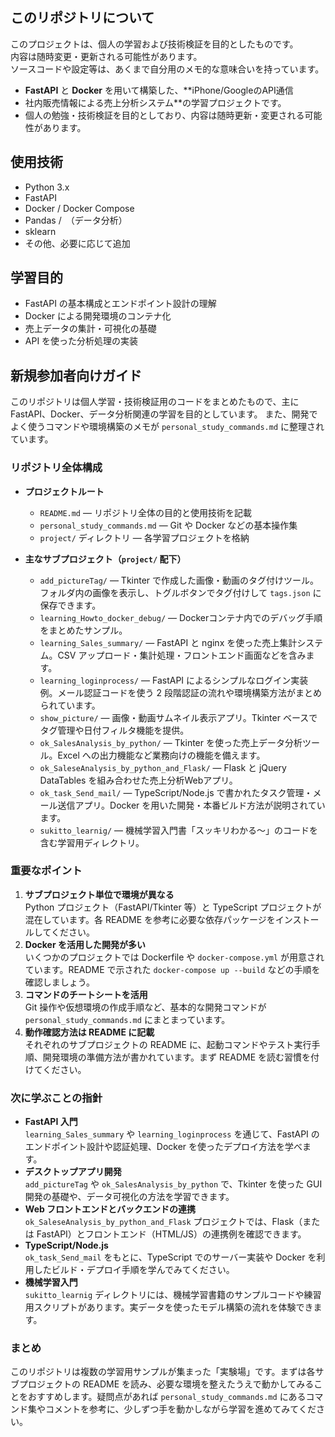 ## このリポジトリについて

このプロジェクトは、個人の学習および技術検証を目的としたものです。  
内容は随時変更・更新される可能性があります。  
ソースコードや設定等は、あくまで自分用のメモ的な意味合いを持っています。


- **FastAPI** と **Docker** を用いて構築した、**iPhone/GoogleのAPI通信
- 社内販売情報による売上分析システム**の学習プロジェクトです。  
- 個人の勉強・技術検証を目的としており、内容は随時更新・変更される可能性があります。

## 使用技術

- Python 3.x
- FastAPI
- Docker / Docker Compose
- Pandas /　（データ分析）
- sklearn
- その他、必要に応じて追加

## 学習目的

- FastAPI の基本構成とエンドポイント設計の理解
- Docker による開発環境のコンテナ化
- 売上データの集計・可視化の基礎
- API を使った分析処理の実装

## 新規参加者向けガイド

このリポジトリは個人学習・技術検証用のコードをまとめたもので、主に FastAPI、Docker、データ分析関連の学習を目的としています。  また、開発でよく使うコマンドや環境構築のメモが `personal_study_commands.md` に整理されています。

### リポジトリ全体構成
- **プロジェクトルート**  
  - `README.md` — リポジトリ全体の目的と使用技術を記載  
  - `personal_study_commands.md` — Git や Docker などの基本操作集  
  - `project/` ディレクトリ — 各学習プロジェクトを格納

- **主なサブプロジェクト（`project/` 配下）**
  - `add_pictureTag/` — Tkinter で作成した画像・動画のタグ付けツール。フォルダ内の画像を表示し、トグルボタンでタグ付けして `tags.json` に保存できます。
  - `learning_Howto_docker_debug/` — Dockerコンテナ内でのデバッグ手順をまとめたサンプル。  
  - `learning_Sales_summary/` — FastAPI と nginx を使った売上集計システム。CSV アップロード・集計処理・フロントエンド画面などを含みます。
  - `learning_loginprocess/` — FastAPI によるシンプルなログイン実装例。メール認証コードを使う 2 段階認証の流れや環境構築方法がまとめられています。
  - `show_picture/` — 画像・動画サムネイル表示アプリ。Tkinter ベースでタグ管理や日付フィルタ機能を提供。
  - `ok_SalesAnalysis_by_python/` — Tkinter を使った売上データ分析ツール。Excel への出力機能など業務向けの機能を備えます。
  - `ok_SaleseAnalysis_by_python_and_Flask/` — Flask と jQuery DataTables を組み合わせた売上分析Webアプリ。
  - `ok_task_Send_mail/` — TypeScript/Node.js で書かれたタスク管理・メール送信アプリ。Docker を用いた開発・本番ビルド方法が説明されています。
  - `sukitto_learnig/` — 機械学習入門書「スッキリわかる〜」のコードを含む学習用ディレクトリ。

### 重要なポイント
1. **サブプロジェクト単位で環境が異なる**  
   Python プロジェクト（FastAPI/Tkinter 等）と TypeScript プロジェクトが混在しています。各 README を参考に必要な依存パッケージをインストールしてください。
2. **Docker を活用した開発が多い**  
   いくつかのプロジェクトでは Dockerfile や `docker-compose.yml` が用意されています。README で示された `docker-compose up --build` などの手順を確認しましょう。
3. **コマンドのチートシートを活用**  
   Git 操作や仮想環境の作成手順など、基本的な開発コマンドが `personal_study_commands.md` にまとまっています。
4. **動作確認方法は README に記載**  
   それぞれのサブプロジェクトの README に、起動コマンドやテスト実行手順、開発環境の準備方法が書かれています。まず README を読む習慣を付けてください。

### 次に学ぶことの指針
- **FastAPI 入門**  
  `learning_Sales_summary` や `learning_loginprocess` を通じて、FastAPI のエンドポイント設計や認証処理、Docker を使ったデプロイ方法を学べます。
- **デスクトップアプリ開発**  
  `add_pictureTag` や `ok_SalesAnalysis_by_python` で、Tkinter を使った GUI 開発の基礎や、データ可視化の方法を学習できます。
- **Web フロントエンドとバックエンドの連携**  
  `ok_SaleseAnalysis_by_python_and_Flask` プロジェクトでは、Flask（または FastAPI）とフロントエンド（HTML/JS）の連携例を確認できます。
- **TypeScript/Node.js**  
  `ok_task_Send_mail` をもとに、TypeScript でのサーバー実装や Docker を利用したビルド・デプロイ手順を学んでみてください。
- **機械学習入門**  
  `sukitto_learnig` ディレクトリには、機械学習書籍のサンプルコードや練習用スクリプトがあります。実データを使ったモデル構築の流れを体験できます。

### まとめ
このリポジトリは複数の学習用サンプルが集まった「実験場」です。まずは各サブプロジェクトの README を読み、必要な環境を整えたうえで動かしてみることをおすすめします。疑問点があれば `personal_study_commands.md` にあるコマンド集やコメントを参考に、少しずつ手を動かしながら学習を進めてみてください。

